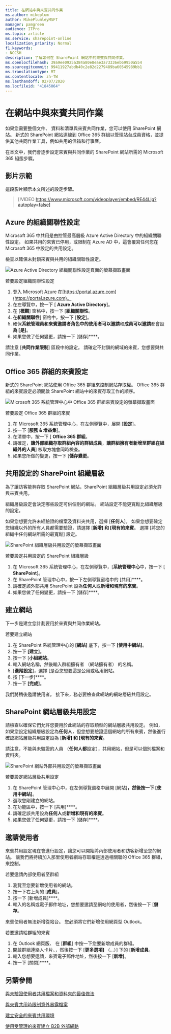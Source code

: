 ```yaml
---
title: 在網站中與來賓共同作業
ms.author: mikeplum
author: MikePlumleyMSFT
manager: pamgreen
audience: ITPro
ms.topic: article
ms.service: sharepoint-online
localization_priority: Normal
f1.keywords:
- NOCSH
description: 了解如何在 SharePoint 網站中的來賓與共同作業。
ms.openlocfilehash: 39a9ee0925a384a80e8eae3a73336eb69950a554
ms.sourcegitcommit: 99411927abdb40c2e82d2279489ba60545989bb1
ms.translationtype: MT
ms.contentlocale: zh-TW
ms.lasthandoff: 02/07/2020
ms.locfileid: "41845064"
---
```

# <a name="collaborate-with-guests-in-a-site"></a>在網站中與來賓共同作業

如果您需要整個文件、 資料和清單與來賓共同作業，您可以使用 SharePoint 網站。 新式的 SharePoint 網站連線到 Office 365 群組以管理站台成員資格，並提供其他共同作業工具，例如共用的信箱和行事曆。

在本文中，我們會逐步設定來賓與共同作業的 SharePoint 網站所需的 Microsoft 365 組態步驟。

## <a name="video-demonstration"></a>影片示範

這段影片顯示本文所述的設定步驟。</br>

> [!VIDEO https://www.microsoft.com/videoplayer/embed/RE44Llg?autoplay=false]

## <a name="azure-organizational-relationships-settings"></a>Azure 的組織關聯性設定

Microsoft 365 中共用是由控管最高層級 Azure Active Directory 中的組織關聯性設定。 如果共用的來賓已停用，或限制在 Azure AD 中，這會覆寫任何您在 Microsoft 365 中設定的共用設定。

檢查以確保未封鎖來賓與共用的組織關聯性設定。

![Azure Active Directory 組織關聯性設定頁面的螢幕擷取畫面](media/azure-ad-organizational-relationships-settings.png)

若要設定組織關聯性設定

1. 登入 Microsoft Azure 在[https://portal.azure.com](https://portal.azure.com)。
2. 在左導覽中，按一下 [ **Azure Active Directory**]。
3. 在 [**概觀**] 窗格中，按一下 [**組織關聯性**。
4. 在**組織關聯性**] 窗格中，按一下 [**設定**]。
5. 確保**系統管理員和來賓邀請者角色中的使用者可以邀請**和**成員可以邀請**都會設**為 [是]**。
6. 如果您做了任何變更，請按一下 [儲存]****。

請注意 [**共同作業限制**] 區段中的設定。 請確定不封鎖的網域的來賓，您想要與共同作業。

## <a name="office-365-groups-guest-settings"></a>Office 365 群組的來賓設定

新式的 SharePoint 網站使用 Office 365 群組來控制網站存取權。 Office 365 群組的來賓設定必須開啟 SharePoint 網站中的來賓存取工作的順序。

![Microsoft 365 系統管理中心中 Office 365 群組來賓設定的螢幕擷取畫面](media/office-365-groups-guest-settings.png)

若要設定 Office 365 群組的來賓

1. 在 Microsoft 365 系統管理中心，在左側導覽中，展開 [**設定**]。
2. 按一下 [**服務 & 增益集**]。
3. 在清單中，按一下 [ **Office 365 群組**。
4. 請確定，**讓外部組織存取群組內容的群組成員**，**讓群組擁有者新增至群組在組織外的人員**] 核取方塊會同時檢查。
5. 如果您所做的變更，按一下 [**儲存變更**。


## <a name="sharepoint-organization-level-sharing-settings"></a>共用設定的 SharePoint 組織層級

為了讓訪客能夠存取 SharePoint 網站，SharePoint 組織層級共用設定必須允許與來賓共用。

組織層級設定會決定哪些設定可供個別的網站。 網站設定不能更寬鬆比組織層級的設定。

如果您想要允許未經驗證的檔案及資料夾共用，選擇 [**任何人**]。 如果您想要確定您組織以外的所有人員都需要驗證，請選擇 [**新增] 和 [現有的來賓**。 選擇 [將您的組織中任何網站所需的最寬鬆] 設定。

![SharePoint 組織層級共用設定的螢幕擷取畫面](media/sharepoint-organization-external-sharing-controls.png)


若要設定共用設定的 SharePoint 組織層級

1. 在 Microsoft 365 系統管理中心，在左側導覽中，[**系統管理中心**中，按一下 [ **SharePoint**]。
2. 在 SharePoint 管理中心中，按一下左側導覽窗格中的 [共用]****。
3. 請確定該外部共用 SharePoint 設為**任何人**或**新增和現有的來賓**。
4. 如果您做了任何變更，請按一下 [儲存]****。

## <a name="create-a-site"></a>建立網站

下一步是建立您計劃要用於來賓與共同作業網站。

若要建立網站
1. 在 SharePoint 系統管理中心的 **[網站]** 底下，按一下 **[使用中網站]**。
2. 按一下 **[建立]**。
3. 按一下 [**小組網站**。
4. 輸入網站名稱，然後輸入群組擁有者 （網站擁有者） 的名稱。
5. [**進階設定**]，選擇 [是否您想要這是公用或私用網站。
6. 按 [下一步]****。
7. 按一下 **[完成]**。

我們將稍後邀請使用者。 接下來，務必要檢查此網站的網站層級共用設定。

## <a name="sharepoint-site-level-sharing-settings"></a>SharePoint 網站層級共用設定

請檢查以確保它們允許您要用於此網站的存取類型的網站層級共用設定。 例如，如果您設定組織層級設定為**任何人**，但您想要驗證這個網站的所有來賓，然後進行確認網站層級共用設定設為 [**新增] 和 [現有的來賓**。

請注意，不能與未驗證的人員 （**任何人都**設定），共用網站，但是可以個別檔案和資料夾。

![SharePoint 網站外部共用設定的螢幕擷取畫面](media/sharepoint-site-external-sharing-settings.png)

若要設定網站層級共用設定
1. 在 SharePoint 管理中心中，在左側導覽窗格中展開 [網站]****，然後按一下 [使用中網站]****。
2. 選取您剛建立的網站。
3. 在功能區中，按一下 [共用]****。
4. 請確定該共用設為**任何人**或**新增和現有的來賓**。
5. 如果您做了任何變更，請按一下 [儲存]****。

## <a name="invite-users"></a>邀請使用者

來賓共用設定現在會進行設定，讓您可以開始將內部使用者和訪客新增至您的網站。 讓我們將持續加入那里使用者網站存取權是透過相關聯的 Office 365 群組，來控制。

若要邀請內部使用者至群組
1. 瀏覽至您要新增使用者的網站。
2. 按一下右上角的 [**成員**]。
3. 按一下 [新增成員]****。
4. 輸入的名稱或電子郵件地址，您想要邀請至網站的使用者，然後按一下 [**儲存**。

來賓使用者無法新增從站台。 您必須將它們新增使用網頁型 Outlook。

若要邀請給群組的來賓
1. 在 Outlook 網頁版、 在 [**群組**] 中按一下您要新增成員的群組。
2. 開啟群組連絡人卡片、，然後按一下 [**更多選項]** （...）] 下的 [**新增成員**。
3. 輸入您想要邀請，來賓電子郵件地址，然後按一下 [**新增]**。
4. 按一下 [關閉]****。

## <a name="see-also"></a>另請參閱

[與未驗證使用者共用檔案和資料夾的最佳做法](best-practices-anonymous-sharing.md)

[與來賓共用時限制意外暴露檔案](sharing-limit-accidental-exposure.md)

[建立安全的來賓共用環境](create-a-secure-guest-sharing-environment.md)

[使用受管理的來賓建立 B2B 外部網路](b2b-extranet.md)

